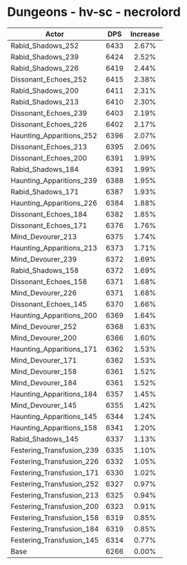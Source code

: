 # Dungeons - hv-sc - necrolord
| Actor | DPS | Increase |
|---|:---:|:---:|
|Rabid_Shadows_252|6433|2.67%|
|Rabid_Shadows_239|6424|2.52%|
|Rabid_Shadows_226|6419|2.44%|
|Dissonant_Echoes_252|6415|2.38%|
|Rabid_Shadows_200|6411|2.31%|
|Rabid_Shadows_213|6410|2.30%|
|Dissonant_Echoes_239|6403|2.19%|
|Dissonant_Echoes_226|6402|2.17%|
|Haunting_Apparitions_252|6396|2.07%|
|Dissonant_Echoes_213|6395|2.06%|
|Dissonant_Echoes_200|6391|1.99%|
|Rabid_Shadows_184|6391|1.99%|
|Haunting_Apparitions_239|6388|1.95%|
|Rabid_Shadows_171|6387|1.93%|
|Haunting_Apparitions_226|6384|1.88%|
|Dissonant_Echoes_184|6382|1.85%|
|Dissonant_Echoes_171|6376|1.76%|
|Mind_Devourer_213|6375|1.74%|
|Haunting_Apparitions_213|6373|1.71%|
|Mind_Devourer_239|6372|1.69%|
|Rabid_Shadows_158|6372|1.69%|
|Dissonant_Echoes_158|6371|1.68%|
|Mind_Devourer_226|6371|1.68%|
|Dissonant_Echoes_145|6370|1.66%|
|Haunting_Apparitions_200|6369|1.64%|
|Mind_Devourer_252|6368|1.63%|
|Mind_Devourer_200|6366|1.60%|
|Haunting_Apparitions_171|6362|1.53%|
|Mind_Devourer_171|6362|1.53%|
|Mind_Devourer_158|6361|1.52%|
|Mind_Devourer_184|6361|1.52%|
|Haunting_Apparitions_184|6357|1.45%|
|Mind_Devourer_145|6355|1.42%|
|Haunting_Apparitions_145|6344|1.24%|
|Haunting_Apparitions_158|6341|1.20%|
|Rabid_Shadows_145|6337|1.13%|
|Festering_Transfusion_239|6335|1.10%|
|Festering_Transfusion_226|6332|1.05%|
|Festering_Transfusion_171|6330|1.02%|
|Festering_Transfusion_252|6327|0.97%|
|Festering_Transfusion_213|6325|0.94%|
|Festering_Transfusion_200|6323|0.91%|
|Festering_Transfusion_158|6319|0.85%|
|Festering_Transfusion_184|6319|0.85%|
|Festering_Transfusion_145|6314|0.77%|
|Base|6266|0.00%|
